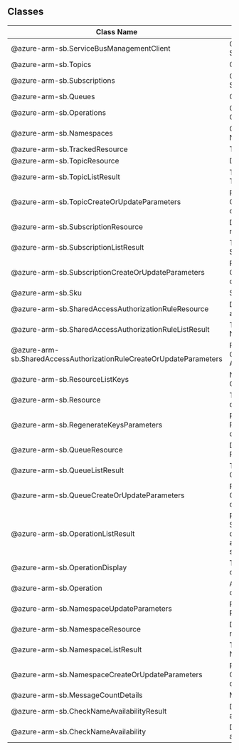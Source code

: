 ## Classes
| Class Name | Description |
|---|---|
| @azure-arm-sb.ServiceBusManagementClient |Class representing a ServiceBusManagementClient.|
| @azure-arm-sb.Topics |Class representing a Topics.|
| @azure-arm-sb.Subscriptions |Class representing a Subscriptions.|
| @azure-arm-sb.Queues |Class representing a Queues.|
| @azure-arm-sb.Operations |Class representing a Operations.|
| @azure-arm-sb.Namespaces |Class representing a Namespaces.|
| @azure-arm-sb.TrackedResource |The Resource definition.|
| @azure-arm-sb.TopicResource |Description of topic resource.|
| @azure-arm-sb.TopicListResult |The response to the List Topics operation.|
| @azure-arm-sb.TopicCreateOrUpdateParameters |Parameters supplied to the Create Or Update Topic operation.|
| @azure-arm-sb.SubscriptionResource |Description of subscription resource.|
| @azure-arm-sb.SubscriptionListResult |The response to the List Subscriptions operation.|
| @azure-arm-sb.SubscriptionCreateOrUpdateParameters |Parameters supplied to the Create Or Update Subscription operation.|
| @azure-arm-sb.Sku |SKU of the namespace.|
| @azure-arm-sb.SharedAccessAuthorizationRuleResource |Description of a namespace authorization rule.|
| @azure-arm-sb.SharedAccessAuthorizationRuleListResult |The response to the List Namespace operation.|
| @azure-arm-sb.SharedAccessAuthorizationRuleCreateOrUpdateParameters |Parameters supplied to the Create Or Update Authorization Rules operation.|
| @azure-arm-sb.ResourceListKeys |Namespace/ServiceBus Connection String|
| @azure-arm-sb.Resource |The Resource definition for other than namespace.|
| @azure-arm-sb.RegenerateKeysParameters |Parameters supplied to the Regenerate Authorization Rule operation.|
| @azure-arm-sb.QueueResource |Description of queue Resource.|
| @azure-arm-sb.QueueListResult |The response to the List Queues operation.|
| @azure-arm-sb.QueueCreateOrUpdateParameters |Parameters supplied to the Create Or Update Queue operation.|
| @azure-arm-sb.OperationListResult |Result of the request to list ServiceBus operations. It contains a list of operations and a URL link to get the next set of results.|
| @azure-arm-sb.OperationDisplay |The object that represents the operation.|
| @azure-arm-sb.Operation |A ServiceBus REST API operation|
| @azure-arm-sb.NamespaceUpdateParameters |Parameters supplied to the Patch Namespace operation.|
| @azure-arm-sb.NamespaceResource |Description of a namespace resource.|
| @azure-arm-sb.NamespaceListResult |The response of the List Namespace operation.|
| @azure-arm-sb.NamespaceCreateOrUpdateParameters |Parameters supplied to the Create Or Update Namespace operation.|
| @azure-arm-sb.MessageCountDetails |Message Count Details.|
| @azure-arm-sb.CheckNameAvailabilityResult |Description of a Check Name availability request properties.|
| @azure-arm-sb.CheckNameAvailability |Description of a Check Name availability request properties.|
